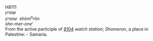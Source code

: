 <body>
  <p>H8111<br>  שׁמרון  <br> שׁוֹמְרוֹן  ‎  shôm<sup>e</sup>rôn  <br><i>sho-mer-one‘ </i><br>From the active participle of <a href="h8104.htm">8104</a>  <i>watch</i> <i>station</i>; <i>Shomeron</i>, a place in Palestine: - Samaria.<br></p>
 </body>